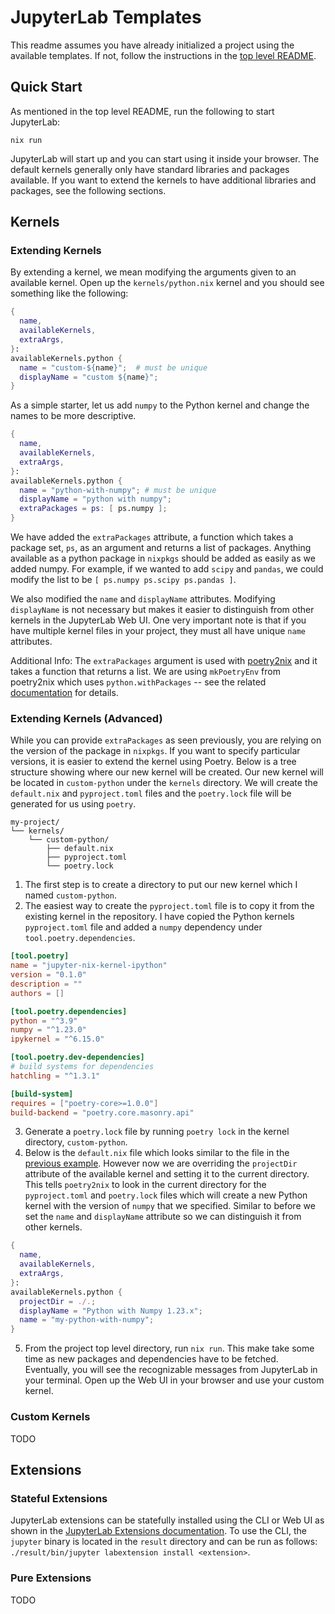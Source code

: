 # JupyterLab Templates

This readme assumes you have already initialized a project using the available templates.
If not, follow the instructions in the [top level README](../README.md).

## Quick Start

As mentioned in the top level README, run the following to start JupyterLab:

```shell
nix run
```

JupyterLab will start up and you can start using it inside your browser.
The default kernels generally only have standard libraries and packages available.
If you want to extend the kernels to have additional libraries and packages, see the following sections.

## Kernels

### Extending Kernels

By extending a kernel, we mean modifying the arguments given to an available kernel.
Open up the `kernels/python.nix` kernel and you should see something like the following:

```nix
{
  name,
  availableKernels,
  extraArgs,
}:
availableKernels.python {
  name = "custom-${name}";  # must be unique
  displayName = "custom ${name}";
}
```

As a simple starter, let us add `numpy` to the Python kernel and change the names to be more descriptive.

```nix
{
  name,
  availableKernels,
  extraArgs,
}:
availableKernels.python {
  name = "python-with-numpy"; # must be unique
  displayName = "python with numpy";
  extraPackages = ps: [ ps.numpy ];
}
```

We have added the `extraPackages` attribute, a function which takes a package set, `ps`, as an argument and returns a list of packages.
Anything available as a python package in `nixpkgs` should be added as easily as we added numpy.
For example, if we wanted to add `scipy` and `pandas`, we could modify the list to be `[ ps.numpy ps.scipy ps.pandas ]`.

We also modified the `name` and `displayName` attributes.
Modifying `displayName` is not necessary but makes it easier to distinguish from other kernels in the JupyterLab Web UI.
One very important note is that if you have multiple kernel files in your project, they must all have unique `name` attributes.

Additional Info: The `extraPackages` argument is used with [poetry2nix][mkpoetryenv] and it takes a function that returns a list.
We are using `mkPoetryEnv` from poetry2nix which uses `python.withPackages` -- see the related [documentation][withpackages] for details.

### Extending Kernels (Advanced)

While you can provide `extraPackages` as seen previously, you are relying on the version of the package in `nixpkgs`.
If you want to specify particular versions, it is easier to extend the kernel using Poetry.
Below is a tree structure showing where our new kernel will be created.
Our new kernel will be located in `custom-python` under the `kernels` directory.
We will create the `default.nix` and `pyproject.toml` files and the `poetry.lock` file will be generated for us using `poetry`.

```
my-project/
└── kernels/
    └── custom-python/
        ├── default.nix
        ├── pyproject.toml
        └── poetry.lock
```

1. The first step is to create a directory to put our new kernel which I named `custom-python`.
1. The easiest way to create the `pyproject.toml` file is to copy it from the existing kernel in the repository.
   I have copied the Python kernels `pyproject.toml` file and added a `numpy` dependency under `tool.poetry.dependencies`.

```toml
[tool.poetry]
name = "jupyter-nix-kernel-ipython"
version = "0.1.0"
description = ""
authors = []

[tool.poetry.dependencies]
python = "^3.9"
numpy = "^1.23.0"
ipykernel = "^6.15.0"

[tool.poetry.dev-dependencies]
# build systems for dependencies
hatchling = "^1.3.1"

[build-system]
requires = ["poetry-core>=1.0.0"]
build-backend = "poetry.core.masonry.api"
```

3. Generate a `poetry.lock` file by running `poetry lock` in the kernel directory, `custom-python`.
1. Below is the `default.nix` file which looks similar to the file in the [previous example](#extending-kernels).
   However now we are overriding the `projectDir` attribute of the available kernel and setting it to the current directory.
   This tells `poetry2nix` to look in the current directory for the `pyproject.toml` and `poetry.lock` files which will create a new Python kernel with the version of `numpy` that we specified.
   Similar to before we set the `name` and `displayName` attribute so we can distinguish it from other kernels.

```nix
{
  name,
  availableKernels,
  extraArgs,
}:
availableKernels.python {
  projectDir = ./.;
  displayName = "Python with Numpy 1.23.x";
  name = "my-python-with-numpy";
}
```

5. From the project top level directory, run `nix run`.
   This make take some time as new packages and dependencies have to be fetched.
   Eventually, you will see the recognizable messages from JupyterLab in your terminal.
   Open up the Web UI in your browser and use your custom kernel.

### Custom Kernels

TODO

## Extensions

### Stateful Extensions

JupyterLab extensions can be statefully installed using the CLI or Web UI as shown in the [JupyterLab Extensions documentation][jlab-extensions].
To use the CLI, the `jupyter` binary is located in the `result` directory and can be run as follows: `./result/bin/jupyter labextension install <extension>`.

### Pure Extensions

TODO

[jlab-extensions]: https://jupyterlab.readthedocs.io/en/stable/user/extensions.html
[mkpoetryenv]: https://github.com/nix-community/poetry2nix/#mkpoetryenv
[withpackages]: https://nixos.org/manual/nixpkgs/stable/#python.withpackages-function
